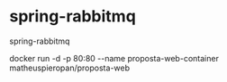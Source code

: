 # spring-rabbitmq
spring-rabbitmq


docker run -d -p 80:80 --name proposta-web-container matheuspieropan/proposta-web